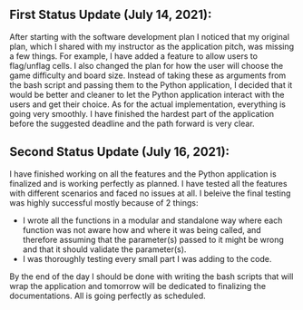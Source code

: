 ## First Status Update (July 14, 2021):
After starting with the software development plan I noticed that my original plan, which I shared with my instructor as the application pitch, was missing a few things. For example, I have added a feature to allow users to flag/unflag cells. 
I also  changed the plan for how the user will choose the game difficulty and board size. Instead of taking these as arguments from the bash script and passing them to the Python application, I decided that it would be better and cleaner to let the Python application interact with the users and get their choice.
As for the actual implementation, everything is going very smoothly. I have finished the hardest part of the application before the suggested deadline and the path forward is very clear.

## Second Status Update (July 16, 2021):
I have finished working on all the features and the Python application is finalized and is working perfectly as planned. 
I have tested all the features with different scenarios and faced no issues at all. I beleive the final testing was highly successful mostly because of 2 things:
- I wrote all the functions in a modular and standalone way where each function was not aware how and where it was being called, and therefore assuming that the parameter(s) passed to it might be wrong and that it should validate the parameter(s).
- I was thoroughly testing every small part I was adding to the code. 

By the end of the day I should be done with writing the bash scripts that will wrap the application and tomorrow will be dedicated to finalizing the documentations. All is going perfectly as scheduled.

